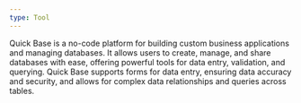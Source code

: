```yaml
---
type: Tool
---
```


Quick Base is a no-code platform for building custom business applications and managing databases. It allows users to create, manage, and share databases with ease, offering powerful tools for data entry, validation, and querying. Quick Base supports forms for data entry, ensuring data accuracy and security, and allows for complex data relationships and queries across tables.